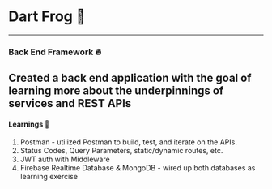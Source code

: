 # Dart Frog 🐸

---

### Back End Framework 🔥

Created a back end application with the goal of learning more about the underpinnings of services and REST APIs 
---

#### Learnings 🎯

1. Postman - utilized Postman to build, test, and iterate on the APIs.
2. Status Codes, Query Parameters, static/dynamic routes, etc.
3. JWT auth with Middleware
4. Firebase Realtime Database & MongoDB - wired up both databases as learning exercise
